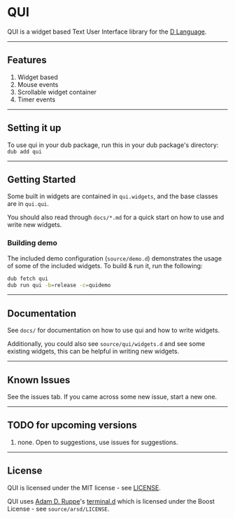 # QUI

QUI is a widget based Text User Interface library for the [D Language](http://dlang.org/).

---

## Features

1. Widget based
1. Mouse events
1. Scrollable widget container
1. Timer events

---

## Setting it up

To use qui in your dub package, run this in your dub package's directory:  
`dub add qui`  

---

## Getting Started

Some built in widgets are contained in `qui.widgets`, and the base classes are in `qui.qui`.  

You should also read through `docs/*.md` for a quick start on how to use and write new widgets.

### Building demo

The included demo configuration (`source/demo.d`) demonstrates the usage of some of the included widgets. To build & run it, run the following:

```bash
dub fetch qui
dub run qui -b=release -c=quidemo
```

---

## Documentation

See `docs/` for documentation on how to use qui and how to write widgets.  

Additionally, you could also see `source/qui/widgets.d` and see some existing widgets, this can be helpful in writing new widgets.

---

## Known Issues

See the issues tab. If you came across some new issue, start a new one.

---

## TODO for upcoming versions

1. none. Open to suggestions, use issues for suggestions.

---

## License
QUI is licensed under the MIT license - see [LICENSE](LICENSE).  

QUI uses [Adam D. Ruppe](https://github.com/adamdruppe)'s [terminal.d](https://github.com/adamdruppe/arsd/blob/master/terminal.d) which is licensed under the Boost License - see `source/arsd/LICENSE`.

